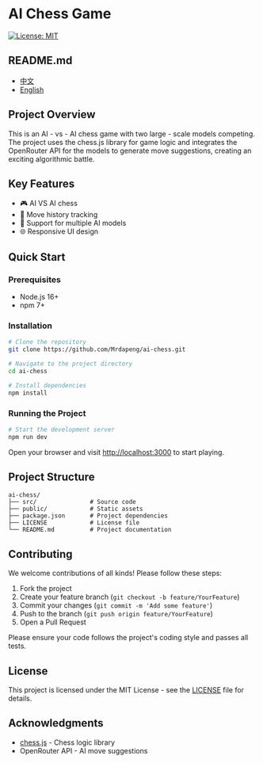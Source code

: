 # AI Chess Game

[![License: MIT](https://img.shields.io/badge/License-MIT-yellow.svg)](https://opensource.org/licenses/MIT)

## README.md

- [中文](README_zh.md)
- [English](README.md)

## Project Overview

This is an AI - vs - AI chess game with two large - scale models competing. The project uses the chess.js library for game logic and integrates the OpenRouter API for the models to generate move suggestions, creating an exciting algorithmic battle.

## Key Features

- 🎮 AI VS AI chess 
- 📜 Move history tracking
- 🤖 Support for multiple AI models
- 🌐 Responsive UI design

## Quick Start

### Prerequisites

- Node.js 16+
- npm 7+

### Installation

```bash
# Clone the repository
git clone https://github.com/Mrdapeng/ai-chess.git

# Navigate to the project directory
cd ai-chess

# Install dependencies
npm install
```

### Running the Project

```bash
# Start the development server
npm run dev
```

Open your browser and visit [http://localhost:3000](http://localhost:3000) to start playing.

## Project Structure

```
ai-chess/
├── src/               # Source code
├── public/            # Static assets
├── package.json       # Project dependencies
├── LICENSE            # License file
└── README.md          # Project documentation
```

## Contributing

We welcome contributions of all kinds! Please follow these steps:

1. Fork the project
2. Create your feature branch (`git checkout -b feature/YourFeature`)
3. Commit your changes (`git commit -m 'Add some feature'`)
4. Push to the branch (`git push origin feature/YourFeature`)
5. Open a Pull Request

Please ensure your code follows the project's coding style and passes all tests.

## License

This project is licensed under the MIT License - see the [LICENSE](LICENSE) file for details.

## Acknowledgments

- [chess.js](https://github.com/jhlywa/chess.js) - Chess logic library
- OpenRouter API - AI move suggestions
